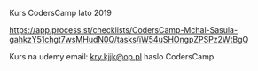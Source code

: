 Kurs CodersCamp lato 2019


https://app.process.st/checklists/CodersCamp-Mchal-Sasula-gahkzY51chgt7wsMHudN0Q/tasks/iW54uSHOngpZPSPz2WtBgQ


Kurs na udemy 
email: kry.kjjk@op.pl
haslo CodersCamp

